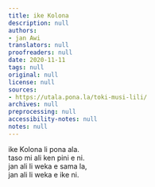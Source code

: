 ```yaml
---
title: ike Kolona
description: null
authors:
- jan Awi
translators: null
proofreaders: null
date: 2020-11-11
tags: null
original: null
license: null
sources:
- https://utala.pona.la/toki-musi-lili/
archives: null
preprocessing: null
accessibility-notes: null
notes: null
---
```


ike Kolona li pona ala.  
taso mi ali ken pini e ni.  
jan ali li weka e sama la,  
jan ali li weka e ike ni.